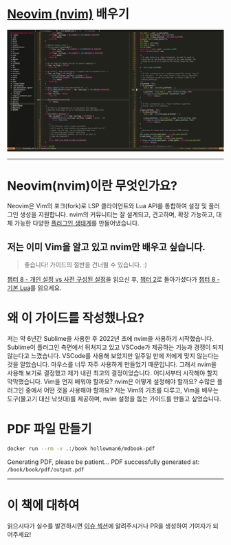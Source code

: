 # [Neovim (nvim)](https://github.com/neovim/neovim) 배우기

![nvim 스크린샷](./book/media/preview.png)

---

# Neovim(nvim)이란 무엇인가요?

Neovim은 Vim의 포크(fork)로 LSP 클라이언트와 Lua API를 통합하여 설정 및 플러그인 생성을 지원합니다. nvim의 커뮤니티는 잘 설계되고, 견고하며, 확장 가능하고, 대체 가능한 다양한 [플러그인 생태계](https://github.com/rockerBOO/awesome-neovim)를 만들어냈습니다.

## 저는 이미 Vim을 알고 있고 nvim만 배우고 싶습니다.

> 좋습니다! 가이드의 절반을 건너뛸 수 있습니다. :)

[챕터 8 - 개인 설정 vs 사전 구성된 설정]()을 읽으신 후, [챕터 2]()로 돌아가셨다가 [챕터 8 - 기본 Lua]()를 읽으세요.

# 왜 이 가이드를 작성했나요?

저는 약 6년간 Sublime을 사용한 후 2022년 초에 nvim을 사용하기 시작했습니다. Sublime이 플러그인 측면에서 뒤처지고 있고 VSCode가 제공하는 기능과 경쟁이 되지 않는다고 느꼈습니다. VSCode를 사용해 보았지만 일주일 만에 저에게 맞지 않는다는 것을 알았습니다. 마우스를 너무 자주 사용하게 만들었기 때문입니다. 그래서 nvim을 사용해 보기로 결정했고 제가 내린 최고의 결정이었습니다. 어디서부터 시작해야 할지 막막했습니다. Vim을 먼저 배워야 할까요? nvim은 어떻게 설정해야 할까요? 수많은 플러그인 중에서 어떤 것을 사용해야 할까요? 저는 Vim의 기초를 다루고, Vim을 배우는 도구(물고기 대신 낚싯대)를 제공하며, nvim 설정을 돕는 가이드를 만들고 싶었습니다.

# PDF 파일 만들기


```bash
docker run --rm -v .:/book hollowman6/mdbook-pdf
```

Generating PDF, please be patient...
PDF successfully generated at: `/book/book/pdf/output.pdf`

---

# 이 책에 대하여

읽으시다가 실수를 발견하시면 [이슈 섹션](https://github.com/partrita/learn-nvim/issues)에 알려주시거나 PR을 생성하여 기여자가 되어주세요!
